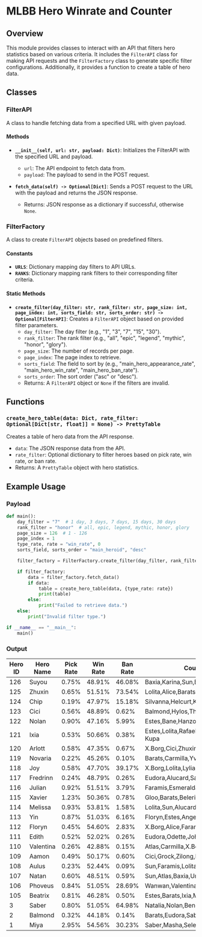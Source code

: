 # MLBB Hero Winrate and Counter

## Overview

This module provides classes to interact with an API that filters hero statistics based on various criteria. It includes the `FilterAPI` class for making API requests and the `FilterFactory` class to generate specific filter configurations. Additionally, it provides a function to create a table of hero data.

## Classes

### FilterAPI

A class to handle fetching data from a specified URL with given payload.

#### Methods

- **`__init__(self, url: str, payload: Dict)`**: Initializes the FilterAPI with the specified URL and payload.
  - `url`: The API endpoint to fetch data from.
  - `payload`: The payload to send in the POST request.

- **`fetch_data(self) -> Optional[Dict]`**: Sends a POST request to the URL with the payload and returns the JSON response.
  - Returns: JSON response as a dictionary if successful, otherwise `None`.

### FilterFactory

A class to create `FilterAPI` objects based on predefined filters.

#### Constants

- **`URLS`**: Dictionary mapping day filters to API URLs.
- **`RANKS`**: Dictionary mapping rank filters to their corresponding filter criteria.

#### Static Methods

- **`create_filter(day_filter: str, rank_filter: str, page_size: int, page_index: int, sorts_field: str, sorts_order: str) -> Optional[FilterAPI]`**: Creates a `FilterAPI` object based on provided filter parameters.
  - `day_filter`: The day filter (e.g., "1", "3", "7", "15", "30").
  - `rank_filter`: The rank filter (e.g., "all", "epic", "legend", "mythic", "honor", "glory").
  - `page_size`: The number of records per page.
  - `page_index`: The page index to retrieve.
  - `sorts_field`: The field to sort by (e.g., "main_hero_appearance_rate", "main_hero_win_rate", "main_hero_ban_rate").
  - `sorts_order`: The sort order ("asc" or "desc").
  - Returns: A `FilterAPI` object or `None` if the filters are invalid.

## Functions

### `create_hero_table(data: Dict, rate_filter: Optional[Dict[str, float]] = None) -> PrettyTable`

Creates a table of hero data from the API response.

- `data`: The JSON response data from the API.
- `rate_filter`: Optional dictionary to filter heroes based on pick rate, win rate, or ban rate.
- Returns: A `PrettyTable` object with hero statistics.

## Example Usage

### Payload

```python
def main():
    day_filter = "7"  # 1 day, 3 days, 7 days, 15 days, 30 days
    rank_filter = "honor"  # all, epic, legend, mythic, honor, glory
    page_size = 126  # 1 - 126
    page_index = 1
    type_rate, rate = "win_rate", 0
    sorts_field, sorts_order = "main_heroid", "desc"

    filter_factory = FilterFactory.create_filter(day_filter, rank_filter, page_size, page_index, sorts_field, sorts_order)

    if filter_factory:
        data = filter_factory.fetch_data()
        if data:
            table = create_hero_table(data, {type_rate: rate})
            print(table)
        else:
            print("Failed to retrieve data.")
    else:
        print("Invalid filter type.")

if __name__ == "__main__":
    main()
```

### Output

| Hero ID | Hero Name | Pick Rate | Win Rate | Ban Rate | Counter Hero |
|---------|-----------|-----------|----------|----------|--------------|
| 126 | Suyou | 0.75% | 48.91% | 46.08% | Baxia,Karina,Sun,Belerick,Lunox |
| 125 | Zhuxin | 0.65% | 51.51% | 73.54% | Lolita,Alice,Barats,Aulus,Chang'e |
| 124 | Chip | 0.19% | 47.97% | 15.18% | Silvanna,Helcurt,Kimmy,Zilong,Eudora |
| 123 | Cici | 0.56% | 48.89% | 0.62% | Balmond,Hylos,Thamuz,Aldous,Akai |
| 122 | Nolan | 0.90% | 47.16% | 5.99% | Estes,Bane,Hanzo,Floryn,Aulus |
| 121 | Ixia | 0.53% | 50.66% | 0.38% | Estes,Lolita,Rafaela,Minotaur,Popol and Kupa |
| 120 | Arlott | 0.58% | 47.35% | 0.67% | X.Borg,Cici,Zhuxin,Esmeralda,Ruby |
| 119 | Novaria | 0.22% | 45.26% | 0.10% | Barats,Carmilla,Yve,Ixia,Atlas |
| 118 | Joy | 0.58% | 47.70% | 39.17% | X.Borg,Lolita,Lylia,Atlas,Grock |
| 117 | Fredrinn | 0.24% | 48.79% | 0.26% | Eudora,Alucard,Saber,Silvanna,Masha |
| 116 | Julian | 0.92% | 51.51% | 3.79% | Faramis,Esmeralda,Angela,Estes,X.Borg |
| 115 | Xavier | 1.23% | 50.36% | 0.78% | Gloo,Barats,Belerick,Baxia,Hylos |
| 114 | Melissa | 0.93% | 53.81% | 1.58% | Lolita,Sun,Alucard,Popol and Kupa,Karina |
| 113 | Yin | 0.87% | 51.03% | 6.16% | Floryn,Estes,Angela,Diggie,Hanzo |
| 112 | Floryn | 0.45% | 54.60% | 2.83% | X.Borg,Alice,Faramis,Lesley,Diggie |
| 111 | Edith | 0.52% | 52.02% | 0.26% | Eudora,Odette,Johnson,Claude,Faramis |
| 110 | Valentina | 0.26% | 42.88% | 0.15% | Atlas,Carmilla,X.Borg,Lolita,Grock |
| 109 | Aamon | 0.49% | 50.17% | 0.60% | Cici,Grock,Zilong,Diggie,Uranus |
| 108 | Aulus | 0.23% | 52.44% | 0.09% | Sun,Faramis,Lolita,Aldous,Fanny |
| 107 | Natan | 0.60% | 48.51% | 0.59% | Sun,Atlas,Baxia,Uranus,Johnson |
| 106 | Phoveus | 0.84% | 51.05% | 28.69% | Wanwan,Valentina,Harith,Ruby,Benedetta |
| 105 | Beatrix | 0.81% | 46.28% | 0.50% | Estes,Barats,Ixia,Miya,Minotaur |
| 3 | Saber | 0.80% | 51.05% | 64.98% | Natalia,Nolan,Benedetta,Lancelot,Xavier |
| 2 | Balmond | 0.32% | 44.18% | 0.14% | Barats,Eudora,Saber,Fredrinn,Martis |
| 1 | Miya | 2.95% | 54.56% | 30.23% | Saber,Masha,Selena,Guinevere,Jawhead |
